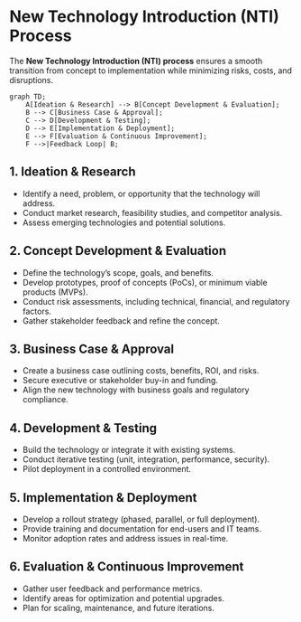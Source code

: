 # New Technology Introduction (NTI) Process

The **New Technology Introduction (NTI) process** ensures a smooth transition from concept to implementation while minimizing risks, costs, and disruptions.

```mermaid
graph TD;
    A[Ideation & Research] --> B[Concept Development & Evaluation];
    B --> C[Business Case & Approval];
    C --> D[Development & Testing];
    D --> E[Implementation & Deployment];
    E --> F[Evaluation & Continuous Improvement];
    F -->|Feedback Loop| B;
```

## **1. Ideation & Research**

- Identify a need, problem, or opportunity that the technology will address.
- Conduct market research, feasibility studies, and competitor analysis.
- Assess emerging technologies and potential solutions.

## **2. Concept Development & Evaluation**

- Define the technology’s scope, goals, and benefits.
- Develop prototypes, proof of concepts (PoCs), or minimum viable products (MVPs).
- Conduct risk assessments, including technical, financial, and regulatory factors.
- Gather stakeholder feedback and refine the concept.

## **3. Business Case & Approval**

- Create a business case outlining costs, benefits, ROI, and risks.
- Secure executive or stakeholder buy-in and funding.
- Align the new technology with business goals and regulatory compliance.

## **4. Development & Testing**

- Build the technology or integrate it with existing systems.
- Conduct iterative testing (unit, integration, performance, security).
- Pilot deployment in a controlled environment.

## **5. Implementation & Deployment**

- Develop a rollout strategy (phased, parallel, or full deployment).
- Provide training and documentation for end-users and IT teams.
- Monitor adoption rates and address issues in real-time.

## **6. Evaluation & Continuous Improvement**

- Gather user feedback and performance metrics.
- Identify areas for optimization and potential upgrades.
- Plan for scaling, maintenance, and future iterations.
